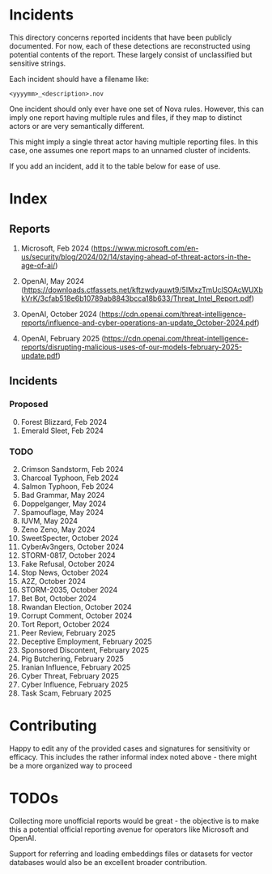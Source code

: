# Incidents

This directory concerns reported incidents that have been publicly documented. For now, each of these detections are reconstructed using potential contents of the report. These largely consist of unclassified but sensitive strings.

Each incident should have a filename like:

`<yyyymm>_<description>.nov` 

One incident should only ever have one set of Nova rules. However, this can imply one report having multiple rules and files, if they map to distinct actors or are very semantically different. 

This might imply a single threat actor having multiple reporting files. In this case, one assumes one report maps to an unnamed cluster of incidents.

If you add an incident, add it to the table below for ease of use. 

# Index

## Reports

1. Microsoft, Feb 2024 (https://www.microsoft.com/en-us/security/blog/2024/02/14/staying-ahead-of-threat-actors-in-the-age-of-ai/)

2. OpenAI, May 2024 (https://downloads.ctfassets.net/kftzwdyauwt9/5IMxzTmUclSOAcWUXbkVrK/3cfab518e6b10789ab8843bcca18b633/Threat_Intel_Report.pdf)

3. OpenAI, October 2024 (https://cdn.openai.com/threat-intelligence-reports/influence-and-cyber-operations-an-update_October-2024.pdf)

4. OpenAI, February 2025 (https://cdn.openai.com/threat-intelligence-reports/disrupting-malicious-uses-of-our-models-february-2025-update.pdf)

## Incidents


### Proposed

0. Forest Blizzard, Feb 2024
1. Emerald Sleet, Feb 2024


### TODO

2. Crimson Sandstorm, Feb 2024
3. Charcoal Typhoon, Feb 2024
4. Salmon Typhoon, Feb 2024
5. Bad Grammar, May 2024
6. Doppelganger, May 2024
7. Spamouflage, May 2024
8. IUVM, May 2024
9. Zeno Zeno, May 2024
10. SweetSpecter, October 2024
11. CyberAv3ngers, October 2024
12. STORM-0817, October 2024
13. Fake Refusal, October 2024
14. Stop News, October 2024
15. A2Z, October 2024
16. STORM-2035, October 2024
17. Bet Bot, October 2024
18. Rwandan Election, October 2024
19. Corrupt Comment, October 2024
20. Tort Report, October 2024
21. Peer Review, February 2025
22. Deceptive Employment, February 2025
23. Sponsored Discontent, February 2025
24. Pig Butchering, February 2025
25. Iranian Influence, February 2025
26. Cyber Threat, February 2025
27. Cyber Influence, February 2025
28. Task Scam, February 2025

# Contributing

Happy to edit any of the provided cases and signatures for sensitivity or efficacy. This includes the rather informal index noted above - there might be a more organized way to proceed

# TODOs

Collecting more unofficial reports would be great - the objective is to make this a potential official reporting avenue for operators like Microsoft and OpenAI.

Support for referring and loading embeddings files or datasets for vector databases would also be an excellent broader contribution.